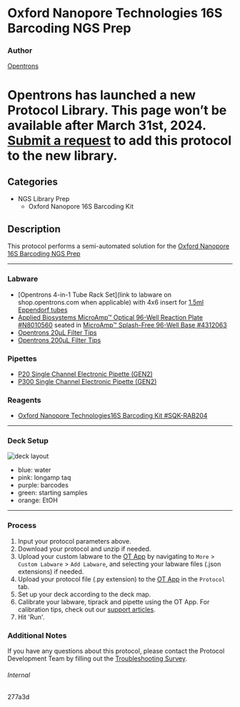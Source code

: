 # Oxford Nanopore Technologies 16S Barcoding NGS Prep

### Author
[Opentrons](https://opentrons.com/)


# Opentrons has launched a new Protocol Library. This page won’t be available after March 31st, 2024. [Submit a request](https://docs.google.com/forms/d/e/1FAIpQLSdYYp9QCKow4nn0KlCVsMS3HX0eJ0N9O7-erajKvcpT0lWbSg/viewform) to add this protocol to the new library.

## Categories
* NGS Library Prep
	* Oxford Nanopore 16S Barcoding Kit

## Description

This protocol performs a semi-automated solution for the [Oxford Nanopore 16S Barcoding NGS Prep](https://s3.amazonaws.com/pf-upload-01/u-4256/0/2022-02-22/yf03wql/16S%20Barcoding%20Kit%20SQK-RAB204-minion.pdf)

---

### Labware
* [Opentrons 4-in-1 Tube Rack Set](link to labware on shop.opentrons.com when applicable) with 4x6 insert for [1.5ml Eppendorf tubes](https://online-shop.eppendorf.us/US-en/Laboratory-Consumables-44512/Tubes-44515/Eppendorf-Safe-Lock-Tubes-PF-8863.html)
* [Applied Biosystems MicroAmp™ Optical 96-Well Reaction Plate #N8010560](https://www.thermofisher.com/order/catalog/product/N8010560) seated in [MicroAmp™ Splash-Free 96-Well Base #4312063](https://www.thermofisher.com/order/catalog/product/4312063)
* [Opentrons 20µL Filter Tips](https://shop.opentrons.com/opentrons-20ul-filter-tips/)
* [Opentrons 200µL Filter Tips](https://shop.opentrons.com/opentrons-200ul-filter-tips/)

### Pipettes
* [P20 Single Channel Electronic Pipette (GEN2)](https://shop.opentrons.com/single-channel-electronic-pipette-p20/)
* [P300 Single Channel Electronic Pipette (GEN2)](https://shop.opentrons.com/single-channel-electronic-pipette-p20/)

### Reagents
* [Oxford Nanopore Technologies16S Barcoding Kit #SQK-RAB204](https://s3.amazonaws.com/pf-upload-01/u-4256/0/2022-02-22/yf03wql/16S%20Barcoding%20Kit%20SQK-RAB204-minion.pdf)

---

### Deck Setup

![deck layout](https://opentrons-protocol-library-website.s3.amazonaws.com/custom-README-images/277a3d/deck.png)  
* blue: water
* pink: longamp taq
* purple: barcodes
* green: starting samples
* orange: EtOH

---

### Process
1. Input your protocol parameters above.
2. Download your protocol and unzip if needed.
3. Upload your custom labware to the [OT App](https://opentrons.com/ot-app) by navigating to `More` > `Custom Labware` > `Add Labware`, and selecting your labware files (.json extensions) if needed.
4. Upload your protocol file (.py extension) to the [OT App](https://opentrons.com/ot-app) in the `Protocol` tab.
5. Set up your deck according to the deck map.
6. Calibrate your labware, tiprack and pipette using the OT App. For calibration tips, check out our [support articles](https://support.opentrons.com/en/collections/1559720-guide-for-getting-started-with-the-ot-2).
7. Hit 'Run'.

### Additional Notes
If you have any questions about this protocol, please contact the Protocol Development Team by filling out the [Troubleshooting Survey](https://protocol-troubleshooting.paperform.co/).

###### Internal
277a3d
